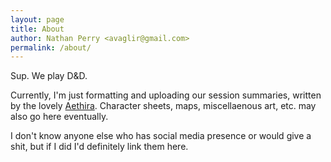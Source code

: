 ```yaml
---
layout: page
title: About
author: Nathan Perry <avaglir@gmail.com>
permalink: /about/
---
```


Sup. We play D&D.

Currently, I'm just formatting and uploading our session summaries, written by the lovely 
[Aethira](http://aethira.tumblr.com/). Character sheets, maps, miscellaenous art, etc. may also go here eventually.

I don't know anyone else who has social media presence or would give a shit, but if I did I'd definitely link them here.

